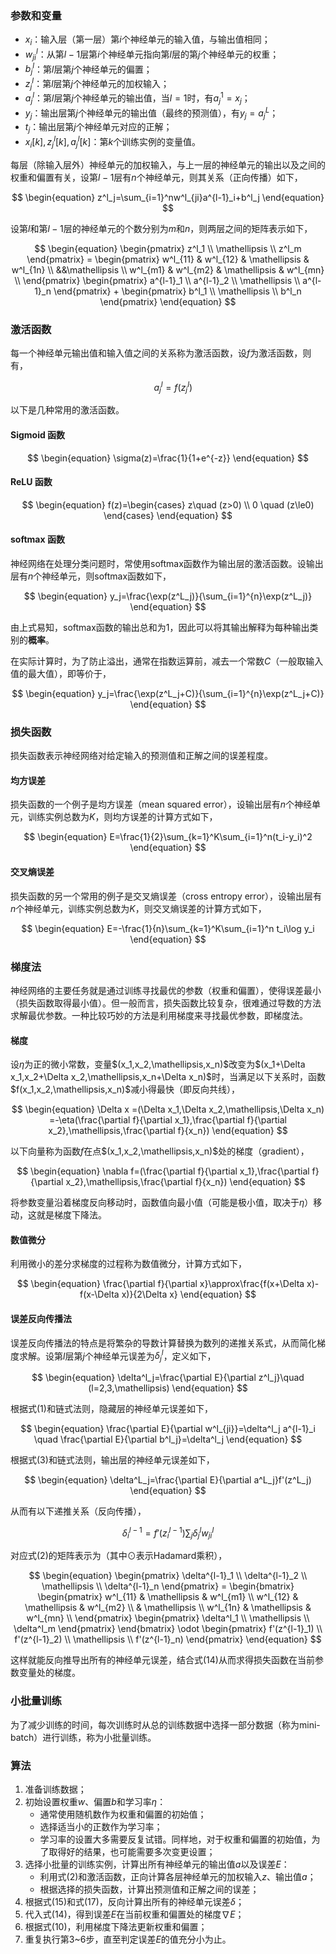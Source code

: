 ### 参数和变量

- $x_i$：输入层（第一层）第$i$个神经单元的输入值，与输出值相同；
- $w^l_{ji}$：从第$l-1$层第$i$个神经单元指向第$l$层的第$j$个神经单元的权重；
- $b^l_j$：第$l$层第$j$个神经单元的偏置；
- $z^l_j$：第$l$层第$j$个神经单元的加权输入；
- $a^l_j$：第$l$层第$j$个神经单元的输出值，当$l=1$时，有$a^1_j=x_j$；
- $y_j$：输出层第$j$个神经单元的输出值（最终的预测值），有$y_j=a^L_j$；
- $t_j$：输出层第$j$个神经单元对应的正解；
- $x_i[k],z^l_j[k],a^l_j[k]$：第$k$个训练实例的变量值。

每层（除输入层外）神经单元的加权输入，与上一层的神经单元的输出以及之间的权重和偏置有关，设第$l-1$层有$n$个神经单元，则其关系（正向传播）如下，

$$
\begin{equation}
    z^l_j=\sum_{i=1}^nw^l_{ji}a^{l-1}_i+b^l_j
\end{equation}
$$

设第$l$和第$l-1$层的神经单元的个数分别为$m$和$n$，则两层之间的矩阵表示如下，

$$
\begin{equation}
    \begin{pmatrix}
        z^l_1 \\ \mathellipsis \\ z^l_m
    \end{pmatrix}
    =
    \begin{pmatrix}
        w^l_{11} & w^l_{12} & \mathellipsis & w^l_{1n} \\
        &&\mathellipsis \\
        w^l_{m1} & w^l_{m2} & \mathellipsis & w^l_{mn} \\
    \end{pmatrix}
    \begin{pmatrix}
        a^{l-1}_1 \\ a^{l-1}_2 \\ \mathellipsis \\ a^{l-1}_n
    \end{pmatrix}
    +
    \begin{pmatrix}
        b^l_1 \\ \mathellipsis \\ b^l_n
    \end{pmatrix}
\end{equation}
$$

### 激活函数

每一个神经单元输出值和输入值之间的关系称为激活函数，设$f$为激活函数，则有，

$$
\begin{equation}
    \quad a^l_j=f(z^l_j)
\end{equation}
$$

以下是几种常用的激活函数。

#### Sigmoid 函数

$$
\begin{equation}
    \sigma(z)=\frac{1}{1+e^{-z}}
\end{equation}
$$

#### ReLU 函数

$$
\begin{equation}
    f(z)=\begin{cases}
        z\quad (z>0) \\
        0 \quad (z\le0)
    \end{cases}
\end{equation}
$$

#### softmax 函数

神经网络在处理分类问题时，常使用softmax函数作为输出层的激活函数。设输出层有$n$个神经单元，则softmax函数如下，

$$
\begin{equation}
    y_j=\frac{\exp(z^L_j)}{\sum_{i=1}^{n}\exp(z^L_j)}
\end{equation}
$$

由上式易知，softmax函数的输出总和为$1$，因此可以将其输出解释为每种输出类别的**概率**。

在实际计算时，为了防止溢出，通常在指数运算前，减去一个常数$C$（一般取输入值的最大值），即等价于，

$$
\begin{equation}
    y_j=\frac{\exp(z^L_j+C)}{\sum_{i=1}^{n}\exp(z^L_j+C)}
\end{equation}
$$

### 损失函数

损失函数表示神经网络对给定输入的预测值和正解之间的误差程度。

#### 均方误差

损失函数的一个例子是均方误差（mean squared error），设输出层有$n$个神经单元，训练实例总数为$K$，则均方误差的计算方式如下，

$$
\begin{equation}
    E=\frac{1}{2}\sum_{k=1}^K\sum_{i=1}^n(t_i-y_i)^2
\end{equation}
$$

#### 交叉熵误差

损失函数的另一个常用的例子是交叉熵误差（cross entropy error），设输出层有$n$个神经单元，训练实例总数为$K$，则交叉熵误差的计算方式如下，

$$
\begin{equation}
    E=-\frac{1}{n}\sum_{k=1}^K\sum_{i=1}^n t_i\log y_i
\end{equation}
$$

### 梯度法

神经网络的主要任务就是通过训练寻找最优的参数（权重和偏置），使得误差最小（损失函数取得最小值）。但一般而言，损失函数比较复杂，很难通过导数的方法求解最优参数。一种比较巧妙的方法是利用梯度来寻找最优参数，即梯度法。

#### 梯度

设$\eta$为正的微小常数，变量$(x_1,x_2,\mathellipsis,x_n)$改变为$(x_1+\Delta x_1,x_2+\Delta x_2,\mathellipsis,x_n+\Delta x_n)$时，当满足以下关系时，函数$f(x_1,x_2,\mathellipsis,x_n)$减小得最快（即反向共线），

$$
\begin{equation}
    \Delta x
    =(\Delta x_1,\Delta x_2,\mathellipsis,\Delta x_n)
    =-\eta(\frac{\partial f}{\partial x_1},\frac{\partial f}{\partial x_2},\mathellipsis,\frac{\partial f}{x_n})
\end{equation}
$$

以下向量称为函数$f$在点$(x_1,x_2,\mathellipsis,x_n)$处的梯度（gradient），

$$
\begin{equation}
    \nabla f=(\frac{\partial f}{\partial x_1},\frac{\partial f}{\partial x_2},\mathellipsis,\frac{\partial f}{x_n})
\end{equation}
$$

将参数变量沿着梯度反向移动时，函数值向最小值（可能是极小值，取决于$\eta$）移动，这就是梯度下降法。

#### 数值微分

利用微小的差分求梯度的过程称为数值微分，计算方式如下，

$$
\begin{equation}
    \frac{\partial f}{\partial x}\approx\frac{f(x+\Delta x)-f(x-\Delta x)}{2\Delta x}
\end{equation}
$$

#### 误差反向传播法

误差反向传播法的特点是将繁杂的导数计算替换为数列的递推关系式，从而简化梯度求解。设第$l$层第$j$个神经单元误差为$\delta^{l}_{j}$，定义如下，

$$
\begin{equation}
    \delta^l_j=\frac{\partial E}{\partial z^l_j}\quad (l=2,3,\mathellipsis)
\end{equation}
$$

根据式$(1)$和链式法则，隐藏层的神经单元误差如下，

$$
\begin{equation}
    \frac{\partial E}{\partial w^l_{ji}}=\delta^l_j a^{l-1}_i \quad
    \frac{\partial E}{\partial b^l_j}=\delta^l_j
\end{equation}
$$

根据式$(3)$和链式法则，输出层的神经单元误差如下，

$$
\begin{equation}
    \delta^L_j=\frac{\partial E}{\partial a^L_j}f'(z^L_j)
\end{equation}
$$

从而有以下递推关系（反向传播），

$$
\begin{equation}
    \delta^{l-1}_i=f'(z^{l-1}_i)\sum_j\delta^l_{j} w^l_{ji}
\end{equation}
$$

对应式$(2)$的矩阵表示为（其中$\odot$表示Hadamard乘积），

$$
\begin{equation}
    \begin{pmatrix}
        \delta^{l-1}_1 \\ \delta^{l-1}_2 \\ \mathellipsis \\ \delta^{l-1}_n
    \end{pmatrix}
    =
    \begin{bmatrix}
        \begin{pmatrix}
            w^l_{11} & \mathellipsis & w^l_{m1} \\
            w^l_{12} & \mathellipsis & w^l_{m2} \\
            & \mathellipsis \\
            w^l_{1n} & \mathellipsis & w^l_{mn} \\
        \end{pmatrix}
        \begin{pmatrix}
            \delta^l_1 \\ \mathellipsis \\ \delta^l_m
        \end{pmatrix}
    \end{bmatrix}
    \odot
    \begin{pmatrix}
        f'(z^{l-1}_1) \\ f'(z^{l-1}_2) \\ \mathellipsis \\ f'(z^{l-1}_n)
    \end{pmatrix}
\end{equation}
$$

这样就能反向推导出所有的神经单元误差，结合式$(14)$从而求得损失函数在当前参数变量处的梯度。

### 小批量训练

为了减少训练的时间，每次训练时从总的训练数据中选择一部分数据（称为mini-batch）进行训练，称为小批量训练。

### 算法

1. 准备训练数据；
2. 初始设置权重$w$、偏置$b$和学习率$\eta$：
    - 通常使用随机数作为权重和偏置的初始值；
    - 选择适当小的正数作为学习率；
    - 学习率的设置大多需要反复试错。同样地，对于权重和偏置的初始值，为了取得好的结果，也可能需要多次变更设置；
3. 选择小批量的训练实例，计算出所有神经单元的输出值$a$以及误差$E$：
    - 利用式$(2)$和激活函数，正向计算各层神经单元的加权输入$z$、输出值$a$；
    - 根据选择的损失函数，计算出预测值和正解之间的误差；
4. 根据式$(15)$和式$(17)$，反向计算出所有的神经单元误差$\delta$；
5. 代入式$(14)$，得到误差$E$在当前权重和偏置处的梯度$\nabla E$；
6. 根据式$(10)$，利用梯度下降法更新权重和偏置；
7. 重复执行第3~6步，直至判定误差$E$的值充分小为止。
